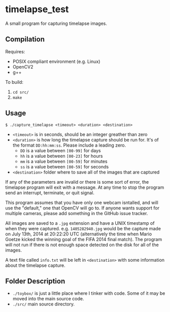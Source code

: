 timelapse_test
==============

A small program for capturing timelapse images.


Compilation
-----------
Requires:
 * POSIX compliant environment (e.g. Linux)
 * OpenCV2
 * g++

To build:
 1. `cd src/`
 2. `make`

Usage
-----
`$ ./capture_timelapse <timeout> <duration> <destination>`

 * `<timeout>` is in seconds, should be an integer greather than zero
 * `<duration>` is how long the timelapse capture should be run for.  It's of
   the format `DD:hh:mm:ss`.  Please include a leading zero.
    * `DD` is a value between `[00-99]` for days
	* `hh` is a value between `[00-23]` for hours
	* `mm` is a value between `[00-59]` for minutes
	* `ss` is a value between `[00-59]` for seconds
 * `<destination>` folder where to save all of the images that are captured

If any of the parameters are invalid or there is some sort of error, the
timelapse program will exit with a message.  At any time to stop the program
send an interrupt, terminate, or quit signal.

This program assumes that you have only one webcam isntalled, and will use the
"default," one that OpenCV will go to.  If anyone wants support for multiple
cameras, please add something in the GitHub issue tracker.

All images are saved to a `.jpg` extension and have a UNIX timestamp of when
they were captured.  e.g. `1405282940.jpg` would be the capture made on July
13th, 2014 at 20:22:20 UTC (alternatively the time when Mario Goetze kicked the
winning goal of the FIFA 2014 final match). The program will not run if there
is not enough space detected on the disk for all of the images.

A text file called `info.txt` will be left in `<destination>` with some
information about the timelapse capture.

Folder Description
------------------
 * `./toybox/` is just a little place where I tinker with code.  Some of it may
   be moved into the main source code.
 * `./src/` main source directory.
